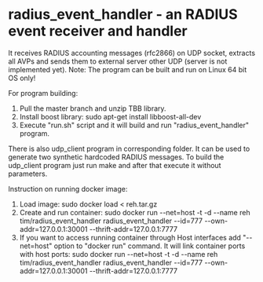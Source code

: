 # radius_event_handler - an RADIUS event receiver and handler
It receives RADIUS accounting messages (rfc2866) on UDP socket, extracts all AVPs and sends them to external server other UDP (server is not implemented yet).
Note: The program can be built and run on Linux 64 bit OS only!

For program building:
1) Pull the master branch and unzip TBB library.
2) Install boost library: sudo apt-get install libboost-all-dev
3) Execute "run.sh" script and it will build and run "radius_event_handler" program.

There is also udp_client program in corresponding folder. It can be used to generate two synthetic hardcoded RADIUS messages.
To build the udp_client program just run make and after that execute it without parameters.

Instruction on running docker image:
1) Load image: sudo docker load < reh.tar.gz
2) Create and run container:
    sudo docker run --net=host -t -d --name reh tim/radius_event_handler radius_event_handler --id=777 --own-addr=127.0.0.1:30001 --thrift-addr=127.0.0.1:7777
3) If you want to access running container through Host interfaces add "--net=host" option to "docker run" command. It will link container ports with host ports:
    sudo docker run --net=host -t -d --name reh tim/radius_event_handler radius_event_handler --id=777 --own-addr=127.0.0.1:30001 --thrift-addr=127.0.0.1:7777

